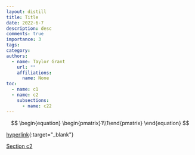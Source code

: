 ```yaml
---
layout: distill
title: Title
date: 2022-6-7
description: desc
comments: true
importance: 3
tags:
category:
authors:  
  - name: Taylor Grant
    url: ""
    affiliations:
      name: None
toc:
  - name: c1
  - name: c2
    subsections:
      - name: c22
---
```


$$
\begin{equation}
\begin{pmatrix}1\\1\end{pmatrix}
\end{equation}
$$

[hyperlink](../eigentricks/){:target="_blank"}

[Section c2](#c2)
